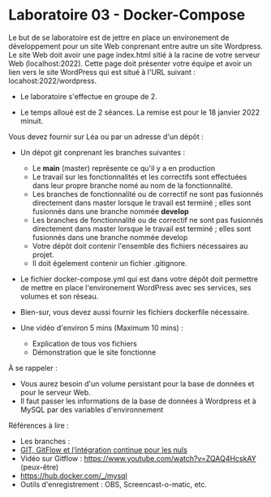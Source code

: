 # Laboratoire 03 - Docker-Compose


Le but de se laboratoire est de jettre en place un environement de développement pour un site Web conprenant entre autre un site Wordpress.
Le site Web doit avoir une page index.html sitié à la racine de votre serveur Web (localhost:2022). Cette page doit présenter votre équipe et avoir un lien vers le site WordPress qui est situé à l'URL suivant : locahost:2022/wordpress.

- Le laboratoire s'effectue en groupe de 2.

 - Le temps alloué est de 2 séances. La remise est pour le 18 janvier 2022 minuit.

Vous devez fournir sur Léa ou par un adresse d'un dépôt :

- Un dépot git conprenant les branches suivantes : 
    - Le **main** (master) représente ce qu'il y a en production
    - Le travail sur les fonctionnalités et les correctifs sont effectuées dans leur propre branche nomé au nom de la fonctionnalité.
    - Les branches de fonctionnalité ou de correctif ne sont pas fusionnés directement dans master lorsque le travail est terminé ; elles sont fusionnés dans une branche nommée **develop**
    - Les branches de fonctionnalité ou de correctif ne sont pas fusionnés directement dans master lorsque le travail est terminé ; elles sont fusionnés dans une branche nommée develop
    - Votre dépôt doit contenir l'ensemble des fichiers nécessaires au projet.
    - Il doit égelement contenir un fichier .gitignore.
    
- Le fichier docker-compose.yml qui est dans votre dépôt doit permettre de mettre en place l'environement WordPress avec ses services, ses volumes et son réseau.
- Bien-sur, vous devez aussi fournir les fichiers dockerfile nécessaire.
- Une vidéo d'environ 5 mins (Maximum 10 mins) :
  - Explication de tous vos fichiers
  - Démonstration que le site fonctionne
  

À se rappeler :

- Vous aurez besoin d'un volume persistant pour la base de données et pour le serveur Web.
- Il faut passer les informations de la base de données à Wordpress et à MySQL par des variables d'environnement


Références à lire :

- Les branches : 
- [GIT, GitFlow et l’intégration continue pour les nuls](https://jp-lambert.me/git-gitflow-et-lint%C3%A9gration-continue-pour-les-nuls-a0b2f0b7c788)
- Vidéo sur Gitflow : https://www.youtube.com/watch?v=ZQAQ4HcskAY (peux-être)
- https://hub.docker.com/_/mysql
- Outils d'enregistrement : OBS, Screencast-o-matic, etc.


